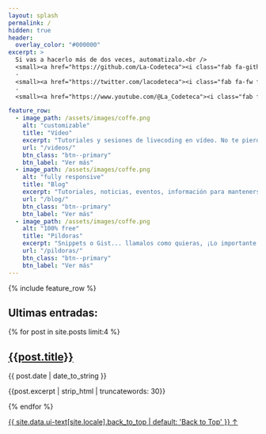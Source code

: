 ```yaml
---
layout: splash
permalink: /
hidden: true
header:
  overlay_color: "#000000"
excerpt: >
  Si vas a hacerlo más de dos veces, automatizalo.<br />
  <small><a href="https://github.com/La-Codeteca"><i class="fab fa-github"></i></a></small> 
  ·
  <small><a href="https://twitter.com/lacodeteca"><i class="fab fa-fw fa-twitter-square"></i></a></small> 
  ·
  <small><a href="https://www.youtube.com/@La_Codeteca"><i class="fab fa-youtube"></i></a></small> 

feature_row:
  - image_path: /assets/images/coffe.png
    alt: "customizable"
    title: "Vídeo"
    excerpt: "Tutoriales y sesiones de livecoding en vídeo. No te pierdas el canal de Youtube de La Codeteca"
    url: "/videos/"
    btn_class: "btn--primary"
    btn_label: "Ver más"
  - image_path: /assets/images/coffe.png
    alt: "fully responsive"
    title: "Blog"
    excerpt: "Tutoriales, noticias, eventos, información para mantenerse al día."
    url: "/blog/"
    btn_class: "btn--primary"
    btn_label: "Ver más"
  - image_path: /assets/images/coffe.png
    alt: "100% free"
    title: "Pildoras"
    excerpt: "Snippets o Gist... llamalos como quieras, ¡Lo importante es que son funciones que funcionan!"
    url: "/pildoras/"
    btn_class: "btn--primary"
    btn_label: "Ver más"      
---
```


{% include feature_row %}

## Ultimas entradas:

<div class = "last_post">
{% for post in site.posts limit:4 %}
<div class = "grid__item">

  <article class = "archive__item">
    <div class = "archive__item-teaser">
      <img src="{{post.header.image}}" alt="">
    </div>
    <h2><a href="{{post.url}}">{{post.title}}</a></h2>
      <p class="page__meta">
      <span class="page__meta-readtime">
        <i class="far fa-clock" aria-hidden="true"></i>
          {{ post.date | date_to_string  }}
      </span>
      </p>
    <p class="archive__item-excerpt" itemprop="description">{{post.excerpt | strip_html | truncatewords: 30}}</p>
  </article>
</div>
{% endfor %}

</div>

<a href="#page-title" class="back-to-top">{{ site.data.ui-text[site.locale].back_to_top | default: 'Back to Top' }} &uarr;</a>
